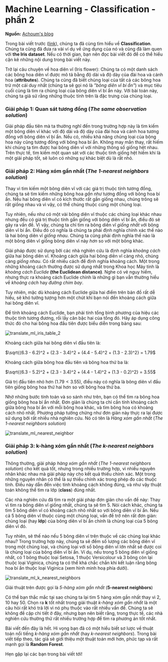 # Machine Learning - Classification - phần 2

**Nguồn:** [Achoum's blog](http://blog.mathieu.guillame-bert.com/2015/07/20/machine-learning-for-dummies-part-2/)

Trong bài viết trước ([link](http://vnoi.info/contributor/translate/ml/Machine-Learning-for-Dummies-part-1)), chúng ta đã cùng tìm hiểu về **Classification**. Chúng ta cũng đã đưa ra vài ví dụ về ứng dụng của nó và cũng đã làm quen với **the Iris dataset**. Nếu có thời gian, bạn nên đọc bài viết đó để có thể hiểu cặn kẽ những nội dung trong bài viết này.

Trở lại câu chuyện về hoa diên vĩ (Iris flower): Chúng ta có một danh sách các bông hoa diên vĩ được mô tả bằng độ dài và độ dày của đài hoa và cánh hoa (**attributes**). Chúng ta cũng đã biết chủng loại của tất cả các bông hoa trừ một cái duy nhất (chúng ta sẽ gọi nó là *"bông diên vĩ bí ẩn"*) và mục tiêu cuối cùng là tìm ra chủng loại của bông diên vĩ bí ẩn này. Với bài toán này, chúng ta giả sử rằng những thuộc tính trên là đặc trưng của chủng loại.

### Giải pháp 1: Quan sát tương đồng (*The same observation solution*)

Giải pháp đầu tiên mà ta thường nghĩ đến trong trường hợp này là tìm kiếm một bông diên vĩ khác với độ dài và độ dày của đài hoa và cánh hoa tương đồng với bông diên vĩ bí ẩn. Nếu có, nhiều khả năng chủng loại của bông hoa này cũng tương đồng với bông hoa bí ẩn. Không may mắn thay, rất hiếm khi chúng ta tìm được hai bông diên vĩ với những thông số giống hệt nhau. Trên thực tế, tìm kiếm một quan sát với các thuộc tính giống hệt hiếm khi là một giải pháp tốt, sẽ luôn có những sự khác biệt dù là rất nhỏ.

### Giải pháp 2: Hàng xóm gần nhất (*The 1-nearest neighbors solution*)

Thay vì tìm kiếm một bông diên vĩ với các giá trị thuộc tính tương đồng, chúng ta sẽ tìm kiếm những bông hoa *gần như* tương đồng với bông hoa bí ẩn. Nếu hai bông diên vĩ có kích thước rất gần giống nhau, chúng trông sẽ rất giống nhau và vì vậy, có thể chúng thuộc cùng một chủng loại.

Tuy nhiên, nếu như có một vài bông diên vĩ thuộc các chủng loại khác nhau nhưng đều có giá trị thuộc tính gần giống với bông diên vĩ bí ẩn, điều đó sẽ gây ra vấn đề. Vì vậy, chúng ta chỉ tìm ra bông diên vĩ *giống nhất* với bông diên vĩ bí ẩn. Điều đó có nghĩa là chúng ta phải định nghĩa chính xác thế nào là hai bông diên vĩ *giống nhau*. Chúng ta cũng phải định nghĩa thế nào là một bông diên vĩ giống bông diên vĩ này *hơn* so với một bông khác.

Giải pháp được sử dụng bởi các nhà nghiên cứu là định nghĩa *khoảng cách* giữa hai bông diên vĩ.  Khoảng cách giữa hai bông diên vĩ càng nhỏ, chúng càng *giống nhau*. Có rất nhiều cách để định nghĩa khoảng cách. Một trong những khoảng cách thường được sử dụng nhất trong Khoa học Máy tính là *khoảng cách Euclide* **(the Euclidean distance)**. Nghe có vẻ nguy hiểm, nhưng thực ra khoảng cách Euclide chính là những gì bạn vẫn thường hiểu về *khoảng cách* hay *đường chim bay*.

Tuy nhiên, mặc dù khoảng cách Euclide giữa hai điểm trên bản đồ rất dễ hiểu, sẽ khó tưởng tượng hơn một chút khi bạn nói đến khoảng cách giữa hai bông diên vĩ.

Để tính khoảng cách Euclide, bạn phải tính tổng bình phương của hiệu các thuộc tính tương đương, rồi lấy căn bậc hai của tổng đó. Hãy áp dụng công thức đó cho hai bông hoa đầu tiên được biểu diễn trong bảng sau:

![translate_ml_iris_table_2](http://blog.mathieu.guillame-bert.com/wp-content/uploads/2015/07/table.png)

Khoảng cách giữa hai bông diên vĩ đầu tiên là:

$\sqrt{(6.3 - 6.2)^2 + (2.3 - 3.4)^2 + (4.4 - 5.4)^2 + (1.3 - 2.3)^2} = 1.79$

Khoảng cách giữa bông hoa đầu tiên và bông hoa thứ ba là:

$\sqrt{(6.3 - 5.2)^2 + (2.3 - 3.4)^2 + (4.4 - 1.4)^2 + (1.3 - 0.2)^2} = 3.55$

Giá trị đầu tiên nhỏ hơn ($1.79 < 3.55$), điều này có nghĩa là bông diên vĩ đầu tiên giống bông hoa thứ hai hơn so với bông hoa thứ ba.

Nhờ những bước tính toán và so sánh như trên, bạn có thể tìm ra bông hoa giống bông hoa bí ẩn nhất. Đơn giản là chúng ta chỉ cần tính khoảng cách giữa bông hoa bí ẩn với mỗi bông hoa khác, và tìm bông hoa có khoảng cách nhỏ nhất. Phương pháp tưởng chừng như đơn giản này thực ra lại được sử dụng bởi rất nhiều nhà nghiên cứu. Nó có tên là *Hàng xóm gần nhất* (*The 1-nearest neighbors solution*)

![translate_ml_nearest_neighbor](http://blog.mathieu.guillame-bert.com/wp-content/uploads/2015/07/irises.png)

### Giải pháp 3: k-hàng xóm gần nhất (*The k-nearest neighbors solution*)

Thông thường, giải pháp *hàng xóm gần nhất* (*The 1-nearest neighbors solution*) cho kết quả tốt, nhưng trong nhiều trường hợp, vì nhiều nguyên nhân khác nhau mà giải pháp này cho kết quả thiếu chính xác. Một trong những nguyên nhân có thể là sự thiếu chính xác trong phép đo các thuộc tính. Điều này dẫn đến việc tính khoảng cách không đúng, và như vậy thuật toán không thể tìm ra lớp (**class**) đúng nhất.

Các nhà nghiên cứu đã tìm ra một giải pháp đơn giản cho vấn đề này: Thay vì tìm ra bông diên vĩ giống nhất, chúng ta sẽ tìm 5. Nói cách khác, chúng ta tìm 5 bông diên vĩ có khoảng cách nhỏ nhất so với bông diên vĩ bí ẩn. Nếu cả 5 bông diên vĩ thuộc cùng một chủng loại, vấn đề trở nên rất đơn giản: chủng loại (hay **lớp**) của bông diên vĩ bí ẩn chính là chủng loại của 5 bông diên vĩ đó.

Tuy nhiên, sẽ thế nào nếu 5 bông diên vĩ trên thuộc về các chủng loại khác nhau? Trong trường hợp này, chúng ta sẽ đếm số lượng các bông diên vĩ trong một chủng loại, và chủng loại với số bông diên vĩ lớn nhất sẽ được coi là chủng loại của bông diên vĩ bí ẩn. Ví dụ, nếu trong 5 bông diên vĩ giống nhất, có 1 bông thuộc loại Setosa, 1 thuộc Versicolour và 3 bông còn lại thuộc loại Viginica, chúng ta có thể khá chắc chắn khi kết luận rằng bông hoa bí ẩn thuộc loại Viginica (xem hình minh hoạ phía dưới).

![translate_ml_k_nearest_neighbors](http://blog.mathieu.guillame-bert.com/wp-content/uploads/2015/07/irises2.png)

Giải thuật trên được gọi là *5-hàng xóm gần nhất* (**5-nearest neighbors**)

Có thể bạn thắc mắc tại sao chúng ta lại tìm 5 hàng xóm gần nhất thay vì 2, 10 hay 50. Chọn ra **k** tốt nhất trong giải thuật *k-hàng xóm gần nhất* là một câu hỏi rất khó trả lời vì nó phụ thuộc vào rất nhiều vấn đề. Chúng ta sẽ không đề cập chi tiết ở đây, nhưng bạn nên biết rằng, trong thực tế, các nhà nghiên cứu thường thử rất nhiều trường hợp để tìm ra phương án tốt nhất.

Bài viết đến đây là hết. Hi vọng bạn đã có một hiểu biết sơ lược về thuật toán nổi tiếng *k-hàng xóm gần nhất* (hay *k-nearest neighbors*). Trong bài viết tiếp theo, tác giả sẽ giới thiệu một thuật toán mới hơn, phức tạp và rất mạnh gọi là **Random Forest**.

Hẹn gặp lại các bạn trong bài viết tới!  




